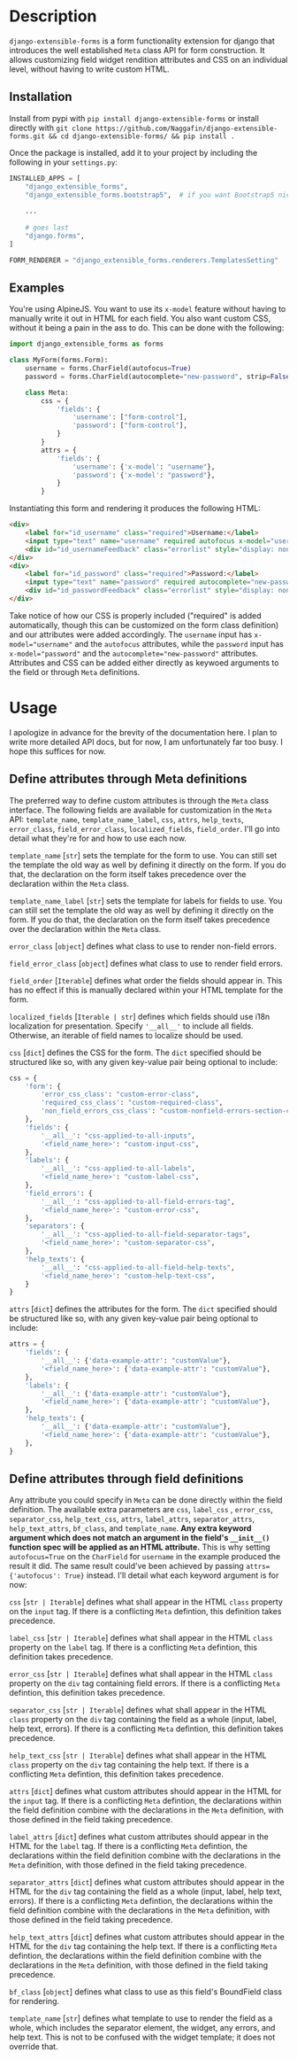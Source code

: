 # Description
`django-extensible-forms` is a form functionality extension for django that introduces the well established `Meta` class API for form construction. It allows customizing field widget rendition attributes and CSS on an individual level, without having to write custom HTML.

## Installation
Install from pypi with `pip install django-extensible-forms` or install directly with `git clone https://github.com/Naggafin/django-extensible-forms.git && cd django-extensible-forms/ && pip install .`

Once the package is installed, add it to your project by including the following in your `settings.py`:

```python
INSTALLED_APPS = [
	"django_extensible_forms",
	"django_extensible_forms.bootstrap5",  # if you want Bootstrap5 niceities
	
	...
	
	# goes last
	"django.forms",
]

FORM_RENDERER = "django_extensible_forms.renderers.TemplatesSetting"
```


## Examples
You're using AlpineJS. You want to use its `x-model` feature without having to manually write it out in HTML for each field. You also want custom CSS, without it being a pain in the ass to do. This can be done with the following:

```python
import django_extensible_forms as forms

class MyForm(forms.Form):
	username = forms.CharField(autofocus=True)
	password = forms.CharField(autocomplete="new-password", strip=False)

	class Meta:
		css = {
			'fields': {
				'username': ["form-control"],
				'password': ["form-control"],
			}
		}
		attrs = {
			'fields': {
				'username': {'x-model': "username"},
				'password': {'x-model': "password"},
			}
		}
```

Instantiating this form and rendering it produces the following HTML:

```html
<div>
	<label for="id_username" class="required">Username:</label>
	<input type="text" name="username" required autofocus x-model="username" id="id_username" class="form-control required">
	<div id="id_usernameFeedback" class="errorlist" style="display: none;"></div>
</div>
<div>
	<label for="id_password" class="required">Password:</label>
	<input type="text" name="password" required autocomplete="new-password" x-model="password" id="id_password" class="form-control required">
	<div id="id_passwordFeedback" class="errorlist" style="display: none;"></div>
</div>
```

Take notice of how our CSS is properly included ("required" is added automatically, though this can be customized on the form class definition) and our attributes were added accordingly. The `username` input has `x-model="username"` and the `autofocus` attributes, while the `password` input has `x-model="password"` and the `autocomplete="new-password"` attributes. Attributes and CSS can be added either directly as keywoed arguments to the field or through `Meta` definitions.

# Usage
I apologize in advance for the brevity of the documentation here. I plan to write more detailed API docs, but for now, I am unfortunately far too busy. I hope this suffices for now.

## Define attributes through Meta definitions
The preferred way to define custom attributes is through the `Meta` class interface. The following fields are available for customization in the `Meta` API: `template_name`, `template_name_label`, `css`, `attrs`, `help_texts`, `error_class`, `field_error_class`, `localized_fields`, `field_order`. I'll go into detail what they're for and how to use each now.

`template_name` [`str`] sets the template for the form to use. You can still set the template the old way as well by defining it directly on the form. If you do that, the declaration on the form itself takes precedence over the declaration within the `Meta` class.

`template_name_label` [`str`] sets the template for labels for fields to use. You can still set the template the old way as well by defining it directly on the form. If you do that, the declaration on the form itself takes precedence over the declaration within the `Meta` class.

`error_class` [`object`] defines what class to use to render non-field errors.

`field_error_class` [`object`] defines what class to use to render field errors.

`field_order` [`Iterable`] defines what order the fields should appear in. This has no effect if this is manually declared within your HTML template for the form.

`localized_fields` [`Iterable | str`] defines which fields should use i18n localization for presentation. Specify `'__all__'` to include all fields. Otherwise, an iterable of field names to localize should be used.

`css` [`dict`] defines the CSS for the form. The `dict` specified should be structured like so, with any given key-value pair being optional to include:

```python
css = {
	'form': {
		'error_css_class': "custom-error-class",
		'required_css_class': "custom-required-class",
		'non_field_errors_css_class': "custom-nonfield-errors-section-class",
	},
	'fields': {
		'__all__': "css-applied-to-all-inputs",
		'<field_name_here>': "custom-input-css",
	},
	'labels': {
		'__all__': "css-applied-to-all-labels",
		'<field_name_here>': "custom-label-css",
	},
	'field_errors': {
		'__all__': "css-applied-to-all-field-errors-tag",
		'<field_name_here>': "custom-error-css",
	},
	'separators': {
		'__all__': "css-applied-to-all-field-separator-tags",
		'<field_name_here>': "custom-separator-css",
	},
	'help_texts': {
		'__all__': "css-applied-to-all-field-help-texts",
		'<field_name_here>': "custom-help-text-css",
	}
}
```

`attrs` [`dict`] defines the attributes for the form. The `dict` specified should be structured like so, with any given key-value pair being optional to include:

```python
attrs = {
	'fields': {
		'__all__': {'data-example-attr': "customValue"},
		'<field_name_here>': {'data-example-attr': "customValue"},
	},
	'labels': {
		'__all__': {'data-example-attr': "customValue"},
		'<field_name_here>': {'data-example-attr': "customValue"},
	},
	'help_texts': {
		'__all__': {'data-example-attr': "customValue"},
		'<field_name_here>': {'data-example-attr': "customValue"},
	},
}
```

## Define attributes through field definitions
Any attribute you could specify in `Meta` can be done directly within the field definition. The available extra parameters are `css`, `label_css` , `error_css`, `separator_css`, `help_text_css`, `attrs`, `label_attrs`, `separator_attrs`, `help_text_attrs`, `bf_class`, and `template_name`. **Any extra keyword argument which does not match an argument in the field's `__init__()` function spec will be applied as an HTML attribute.** This is why setting `autofocus=True` on the `CharField` for `username` in the example produced the result it did. The same result could've been achieved by passing `attrs={'autofocus': True}` instead.
I'll detail what each keyword argument is for now:

`css` [`str | Iterable`] defines what shall appear in the HTML `class` property on the `input` tag. If there is a conflicting `Meta` defintion, this definition takes precedence.

`label_css` [`str | Iterable`] defines what shall appear in the HTML `class` property on the `label` tag. If there is a conflicting `Meta` defintion, this definition takes precedence.

`error_css` [`str | Iterable`] defines what shall appear in the HTML `class` property on the `div` tag containing field errors. If there is a conflicting `Meta` defintion, this definition takes precedence.

`separator_css` [`str | Iterable`] defines what shall appear in the HTML `class` property on the `div` tag containing the field as a whole (input, label, help text, errors). If there is a conflicting `Meta` defintion, this definition takes precedence.

`help_text_css` [`str | Iterable`] defines what shall appear in the HTML `class` property on the `div` tag containing the help text. If there is a conflicting `Meta` defintion, this definition takes precedence.

`attrs` [`dict`] defines what custom attributes should appear in the HTML for the `input` tag. If there is a conflicting `Meta` defintion, the declarations within the field definition combine with the declarations in the `Meta` definition, with those defined in the field taking precedence.

`label_attrs` [`dict`] defines what custom attributes should appear in the HTML for the `label` tag. If there is a conflicting `Meta` defintion, the declarations within the field definition combine with the declarations in the `Meta` definition, with those defined in the field taking precedence.

`separator_attrs` [`dict`] defines what custom attributes should appear in the HTML for the `div` tag containing the field as a whole (input, label, help text, errors). If there is a conflicting `Meta` defintion, the declarations within the field definition combine with the declarations in the `Meta` definition, with those defined in the field taking precedence.

`help_text_attrs` [`dict`] defines what custom attributes should appear in the HTML for the `div` tag containing the help text. If there is a conflicting `Meta` defintion, the declarations within the field definition combine with the declarations in the `Meta` definition, with those defined in the field taking precedence.

`bf_class` [`object`] defines what class to use as this field's BoundField class for rendering.

`template_name` [`str`] defines what template to use to render the field as a whole, which includes the separator element, the widget, any errors, and help text. This is not to be confused with the widget template; it does not override that.
